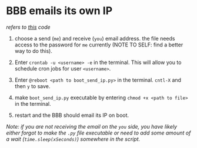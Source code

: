 # BBB emails its own IP
*refers to [this](boot_send_ip.py) code*

1. choose a send (`me`) and receive (`you`) email address. the file needs access to the password for  `me` currently (NOTE TO SELF: find a better way to do this).

2. Enter `crontab -u <username> -e` in the terminal. This will allow you to schedule cron jobs for user `<username>`.

3. Enter `@reboot <path to boot_send_ip.py>` in the terminal. `cntl-X` and then `y` to save.

4. make `boot_send_ip.py` executable by entering `chmod +x <path to file>` in the terminal.

5. restart and the BBB should email its IP on boot.

*Note: if you are not receiving the email on the `you` side, you have likely either forgot to make the `.py` file executable or need to add some amount of a wait (`time.sleep(xSeconds)`) somewhere in the script.*
